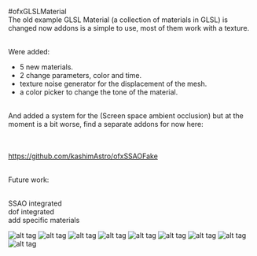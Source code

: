 #ofxGLSLMaterial
<br>
The old example GLSL Material (a collection of materials in GLSL) is changed now addons is a simple to use,
most of them work with a texture.
<br><br>

Were added:
<br>
<ul>
<li>5 new materials.</li>
<li>2 change parameters, color and time.</li>
<li>texture noise generator for the displacement of the mesh.</li>
<li>a color picker to change the tone of the material.</li>
</ul>

<br>
And added a system for the (Screen space ambient occlusion)
but at the moment is a bit worse, find a separate addons for now here:

<br><br>
https://github.com/kashimAstro/ofxSSAOFake

<br>Future work:

<br>SSAO integrated
<br>dof integrated
<br>add specific materials

![alt tag](https://github.com/kashimAstro/ofxGLSLMaterial/blob/master/1.png)
![alt tag](https://github.com/kashimAstro/ofxGLSLMaterial/blob/master/2.png)
![alt tag](https://github.com/kashimAstro/ofxGLSLMaterial/blob/master/3.png)
![alt tag](https://github.com/kashimAstro/ofxGLSLMaterial/blob/master/4.png)
![alt tag](https://github.com/kashimAstro/ofxGLSLMaterial/blob/master/5.png)
![alt tag](https://github.com/kashimAstro/ofxGLSLMaterial/blob/master/6.png)
![alt tag](https://github.com/kashimAstro/ofxGLSLMaterial/blob/master/7.png)
![alt tag](https://github.com/kashimAstro/ofxGLSLMaterial/blob/master/8.png)
![alt tag](https://github.com/kashimAstro/ofxGLSLMaterial/blob/master/9.png)
